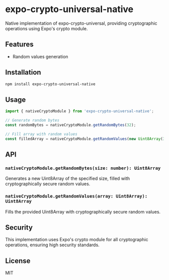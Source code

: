# expo-crypto-universal-native

Native implementation of expo-crypto-universal, providing cryptographic operations using Expo's crypto module.

## Features

- Random values generation

## Installation

```bash
npm install expo-crypto-universal-native
```

## Usage

```typescript
import { nativeCryptoModule } from 'expo-crypto-universal-native';

// Generate random bytes
const randomBytes = nativeCryptoModule.getRandomBytes(32);

// Fill array with random values
const filledArray = nativeCryptoModule.getRandomValues(new Uint8Array(32));
```

## API

### `nativeCryptoModule.getRandomBytes(size: number): Uint8Array`

Generates a new Uint8Array of the specified size, filled with cryptographically secure random values.

### `nativeCryptoModule.getRandomValues(array: Uint8Array): Uint8Array`

Fills the provided Uint8Array with cryptographically secure random values.

## Security

This implementation uses Expo's crypto module for all cryptographic operations, ensuring high security standards.

## License

MIT
